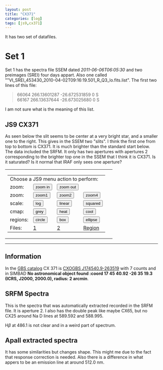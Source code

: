 ```yaml
---
layout: post
title: "CX371"
categories: [log]
tags: [js9,cx371]
---
```


It has two set of datafiles. 

# Set 1

Set 1 has the spectra file SSEM dated *2011-06-06T06:05:30* and two preimages (SREI) four days appart. Also one called ""VI_SREI_453430_2010-04-02T09:16:19.501_R_Q3_lo.fits.list". The first two lines of this file:


> 66064 266.13601287 -26.672531859 0 S </br>
> 66167 266.13637644 -26.673025680 0 S

I am not sure what is the meaning of this list. 

## JS9 CX371

As seen below the slit seems to be center at a very bright star, and a smaller one to the right. This gives in the SSEM two "slits". I think the first one from top to bottom is CX371. It is much brighter than the standard start below. The data included the SRFM. It only has two apertures with apertures 2 corresponding to the brighter top one in the SSEM that I think it is CX371. Is it saturated? Is it normal that IRAF only sees one aperture? 


<!-- TO load at loading time -->
<table cellspacing="15">
<tr valign="bottom">
<td>
<table cellspacing="3">
<tr valign="bottom">
<td colspan="4">
Choose a JS9 menu action to perform:
</td>
</tr>

<tr valign="top">
<td>
zoom:
</td>
<td>
<button id="in" class="zoom2">zoom in</button>
</td>
<td>
<button id="out" class="zoom2">zoom out</button>
</td>
</tr>

<tr valign="top">
<td>
zoom:
</td>
<td>
<button id="z1" class="zoom">zoom1</button>
</td>
<td>
<button id="z2" class="zoom">zoom2</button>
</td>
<td>
<button id="z4" class="zoom">zoom4</button> 
</td>
</tr>

<tr valign="top">
<td>
scale:
</td>
<td>
<button id="log" class="scale">log</button> 
</td>
<td>
<button id="linear" class="scale">linear</button>
</td>
<td>
<button id="squared" class="scale">squared</button>
</td>
</tr>

<tr valign="top">
<td>
cmap:   
</td>
<td>
<button id="grey" class="color">grey</button>
</td>
<td>
<button id="heat" class="color">heat</button>
</td>
<td>
<button id="cool" class="color">cool</button>
</td>
</tr>

<tr valign="top">
<td>
regions:
</td>
<td>
<button id="circle" class="region">circle</button>
</td>
<td>
<button id="box" class="region">box</button>
</td>
<td>
<button id="ellipse" class="region">ellipse</button>
</td>
</tr>

<tr valign="top">
<td>
Files:
</td>
<td>
<a href='javascript:JS9.Load("{{site.baseurl}}/images/fits/preimagecx371set1.fits", {scale:"log"});'>1</a>
</td>
<td>
<a href='javascript:JS9.Load("{{site.baseurl}}/images/fits/SSEMcx371set1.fits", {scale:"log"});'>2</a>
</td>
<td>
<a href='javascript:JS9.LoadRegions("{{site.baseurl}}/images/regions/cx371set1.reg");'>Region</a>
</td>
</tr>

</table>

<td>
<div class="JS9Panner" data-width="200px" data-height="200px"></div>
</td>

</tr>
</table>

<div class="JS9"></div>
</div>
<script type="text/javascript">
var click;
if( "ontouchstart" in document.documentElement ){
  click = "touchstart";
} else {
  click = "click";
}
$(".zoom").on(click, function(evt){
  var s = $(evt.currentTarget).attr("id");
  JS9.SetZoom(s.charAt(1));
  return false;
});

$(".zoom2").on(click, function(evt){
  var s = $(evt.currentTarget).attr("id");
  var s2 = "|1"
  JS9.SetZoom(s.concat(s2));
  return false;
});

$(".scale").on(click, function(evt){
  var s = $(evt.currentTarget).attr("id");
  JS9.SetScale(s);
  return false;
});
$(".color").on(click, function(evt){
  var s = $(evt.currentTarget).attr("id");
  JS9.SetColormap(s);
  return false;
});
$(".region").on(click, function(evt){
  var s = $(evt.currentTarget).attr("id");
  JS9.AddRegions(s);
  return false;
});
JS9.Panner.HTML = "";
</script>

<script type="text/javascript">
   function downloadJSAtOnload() {
   JS9.Preload('{{site.baseurl}}/images/fits/preimagecx371set1.fits',{scale:'squared'})
 }
  if (window.addEventListener)
      window.addEventListener("load", downloadJSAtOnload, false);
  else if (window.attachEvent)
      window.attachEvent("onload", downloadJSAtOnload);
  else window.onload = downloadJSAtOnload;
</script>

<div class="JS9Console" id="JS9Console" ></div>


- - - 



## Information


In the [GBS catalog](http://vizier.u-strasbg.fr/viz-bin/VizieR?-source=J/ApJS/194/18) CX 371 is [CXOGBS J174540.9-263519](http://vizier.u-strasbg.fr/viz-bin/VizieR-5?-ref=VIZ5885600a4387&-out.add=.&-source=J/ApJS/194/18/table3&recno=371) with 7 counts and in SIMBAD **No astronomical object found :coord 17 45 40.92 -26 35 19.3 (ICRS, J2000, 2000.0), radius: 2 arcmin**. 


## SRFM Spectra

This is the spectra that was automatically extracted recorded in the SRFM file. It is aperture 2.  I also has the double peak like maybe CX65, but no CX25 around Na D lines at 589.592 and 588.995. 

H$\beta$ at 486.1 is not clear and in a weird part of spectrum.

<script
    src="{{site.baseurl}}/images/bokehgraphs/spectraap2cx371smoothsky.js"
    id="09385008-0b38-4e2f-9db6-8878b684c3ce"
    data-bokeh-model-id="9e70b0fa-44a8-450a-825d-02c3a0a6d678"
    data-bokeh-doc-id="dfd10c2a-68bd-47fa-80d2-33f3ae3e91c3"
></script>



## Apall extracted spectra

It has some similarities but changes shape. This might me due to the fact that response correction is needed.  Also there is a difference in what appers to be an emission line at around 512.0 nm.


<script
    src="{{site.baseurl}}/images/bokehgraphs/apallspectraap2cx371smoothsky.js"
    id="bc424bb9-dddb-4980-85c4-89ff197d10c0"
    data-bokeh-model-id="37e1570f-6183-4559-a87b-d018638d9a2e"
    data-bokeh-doc-id="fa355f0a-5215-441b-a4cc-f88948d39345"
></script>






